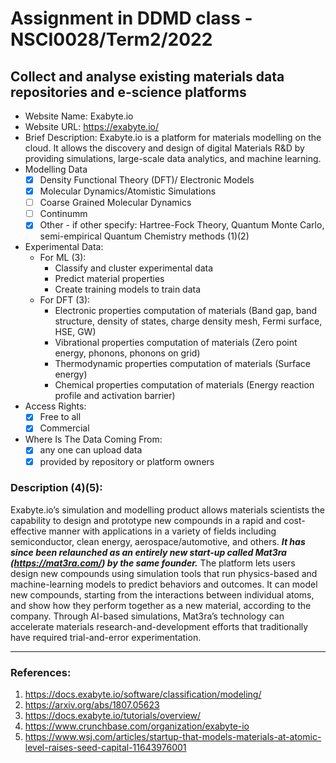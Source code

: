 # Assignment in DDMD class - NSCI0028/Term2/2022

## Collect and analyse existing materials data repositories and e-science platforms 
* Website Name: Exabyte.io
* Website URL: https://exabyte.io/
* Brief Description: Exabyte.io is a platform for materials modelling on the cloud. It allows the discovery and design of digital Materials R&D by providing simulations, large-scale data analytics, and machine learning.
* Modelling Data 
  - [X] Density Functional Theory (DFT)/ Electronic Models
  - [X] Molecular Dynamics/Atomistic Simulations
  - [ ] Coarse Grained Molecular Dynamics
  - [ ] Continumm 
  - [X] Other
        - if other specify: Hartree-Fock Theory, Quantum Monte Carlo, semi-empirical Quantum Chemistry methods (1)(2)
* Experimental Data:
  * For ML (3):
    *  Classify and cluster experimental data
    *  Predict material properties
    *  Create training models to train data
  * For DFT (3):
    *  Electronic properties computation of materials (Band gap, band structure, density of states, charge density mesh, Fermi surface, HSE, GW)
    *  Vibrational properties computation of materials (Zero point energy, phonons, phonons on grid)
    *  Thermodynamic properties computation of materials (Surface energy)
    *  Chemical properties computation of materials (Energy reaction profile and activation barrier)
* Access Rights: 
  - [X] Free to all 
  - [X] Commercial 
* Where Is The Data Coming From:  
  - [X] any one can upload data 
  - [X] provided by repository or platform owners
  
 ### Description (4)(5):
 Exabyte.io’s simulation and modelling product allows materials scientists the capability to design and prototype new compounds in a rapid and cost-effective manner with applications in a variety of fields including semiconductor, clean energy, aerospace/automotive, and others. ***It has since been relaunched as an entirely new start-up called Mat3ra (https://mat3ra.com/) by the same founder.*** The platform lets users design new compounds using simulation tools that run physics-based and machine-learning models to predict behaviors and outcomes. It can model new compounds, starting from the interactions between individual atoms, and show how they perform together as a new material, according to the company. Through AI-based simulations, Mat3ra’s technology can accelerate materials research-and-development efforts that traditionally have required trial-and-error experimentation.

- - - -

### References:
1. https://docs.exabyte.io/software/classification/modeling/
2. https://arxiv.org/abs/1807.05623
3. https://docs.exabyte.io/tutorials/overview/
4. https://www.crunchbase.com/organization/exabyte-io
5. https://www.wsj.com/articles/startup-that-models-materials-at-atomic-level-raises-seed-capital-11643976001
